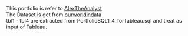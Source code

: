 This portfolio is refer to [AlexTheAnalyst](https://github.com/AlexTheAnalyst/PortfolioProjects/blob/main/COVID%20Portfolio%20Project%20-%20Data%20Exploration.sql)  
The Dataset is get from [ourworldindata](https://ourworldindata.org/covid-deaths)  
tbl1 - tbl4 are extracted from PortfolioSQL1_4_forTableau.sql and treat as input of Tableau.




